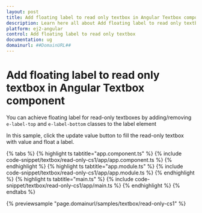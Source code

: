 ```yaml
---
layout: post
title: Add floating label to read only textbox in Angular Textbox component | Syncfusion
description: Learn here all about Add floating label to read only textbox in Syncfusion Angular Textbox component of Syncfusion Essential JS 2 and more.
platform: ej2-angular
control: Add floating label to read only textbox 
documentation: ug
domainurl: ##DomainURL##
---
```


# Add floating label to read only textbox in Angular Textbox component

You can achieve floating label for read-only textboxes by adding/removing `e-label-top` and `e-label-bottom` classes to the label element

In this sample, click the update value button to fill the read-only textbox with value and float a label.

{% tabs %}
{% highlight ts tabtitle="app.component.ts" %}
{% include code-snippet/textbox/read-only-cs1/app/app.component.ts %}
{% endhighlight %}
{% highlight ts tabtitle="app.module.ts" %}
{% include code-snippet/textbox/read-only-cs1/app/app.module.ts %}
{% endhighlight %}
{% highlight ts tabtitle="main.ts" %}
{% include code-snippet/textbox/read-only-cs1/app/main.ts %}
{% endhighlight %}
{% endtabs %}
  
{% previewsample "page.domainurl/samples/textbox/read-only-cs1" %}
